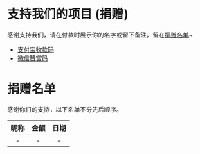 # 支持我们的项目 (捐赠)
感谢支持我们，请在付款时展示你的名字或留下备注，留在[捐赠名单](#捐赠名单)~

- [支付宝收款码](/assets/img/alipay.jpg)
- [微信赞赏码](/assets/img/wechat_reward_qrcode.png)

# 捐赠名单
感谢你们的支持，以下名单不分先后顺序。

| 昵称 | 金额 | 日期 |
|:--:|:--:|:--:|
| - | - | - |
